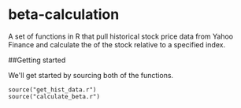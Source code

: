 # beta-calculation
A set of functions in R that pull historical stock price data from Yahoo Finance and calculate the of the stock relative to a specified index.

##Getting started

We'll get started by sourcing both of the functions.

```rconsole
source("get_hist_data.r")
source("calculate_beta.r")
```

